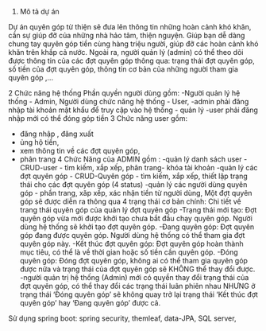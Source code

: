 1. Mô tả dự án

Dự án quyên góp từ thiện sẽ đưa lên thông tin những hoàn cảnh khó khăn, cần sự giúp đỡ của những nhà hảo tâm, thiện nguyện. 
Giúp bạn dễ dàng chung tay quyên góp tiền cùng hàng triệu người, giúp đỡ các hoàn cảnh khó khăn trên khắp cả nước. 
Ngoài ra, người quản lý (admin) có thể theo dõi được thông tin của các đợt quyên góp thông qua: trạng thái đợt quyên góp, 
số tiền của đợt quyên góp, thông tin cơ bản của những người tham gia quyên góp ,...

2 Chức năng hệ thống
Phần quyền người dùng gồm:
-Người quản lý hệ thống - Admin, Người dùng chức năng hệ thống - User, 
-admin phải đăng nhập tài khoản mật khẩu để truy cập vào hệ thống - quản lý
-user phải đăng nhập mới có thể đóng góp tiền
3 Chức năng user gồm:
- đăng nhập , đăng xuất
- ủng hộ tiền,
- xem thông tin về các đợt quyên góp,
- phân trang
4 Chức Năng của ADMIN gồm :
-quản lý danh sách user - CRUD-user - tìm kiếm, xắp xếp, phân trang- khóa tài khoản
-quản lý các đợt quyên góp - CRUD-Quyên góp - tìm kiếm, xắp xếp, thiết lập trạng thái cho các đợt quyên góp (4 status)
-quản lý các người dùng quyên góp - phần trang, xăp xếp, xác nhận tiền từ người dùng,
Một đợt quyên góp sẽ được diễn ra thông qua 4 trạng thái cơ bản chính:
Chi tiết về trang thái quyên góp của quản lý đợt quyên góp
-Trạng thái mới tạo: Đợt quyên góp vừa mới được khởi tạo chưa bắt đầu chạy quyên góp. Người dùng hệ thống sẽ khởi tạo đợt quyên góp.
-Đang quyên góp: Đợt quyên góp đang được quyên góp. Người dùng hệ thống có thể tham gia đợt quyên góp này.
-Kết thúc đợt quyên góp: Đợt quyên góp hoàn thành mục tiêu, có thể là về thời gian hoặc số tiền cần quyên góp. 
-Đóng quyên góp: Đóng đợt quyên góp, không ai có thể tham gia quyên góp được nữa và trạng thái của đợt quyên góp sẽ KHÔNG thể thay đổi được.
-người quản trị hệ thống (Admin) mới có quyền thay đổi trạng thái của đợt quyên góp, có thể thay đổi các trạng thái luân phiên nhau NHƯNG ở trạng thái ‘Đóng quyên góp’ sẽ không quay trở lại trạng thái ‘Kết thúc đợt quyên góp’ hay ‘Đang quyên góp’ được cả.

Sử dụng spring boot: spring security, themleaf, data-JPA, SQL server,
